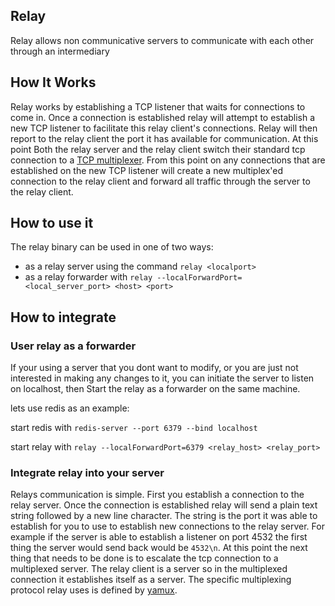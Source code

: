 
## Relay

Relay allows non communicative servers to communicate with each other through an intermediary

## How It Works

Relay works by establishing a TCP listener that waits for connections to come in. Once a connection
is established relay will attempt to establish a new TCP listener to facilitate this relay client's connections.
Relay will then report to the relay client the port it has available for communication. At this point Both the 
relay server and the relay client switch their standard tcp connection to a [TCP multiplexer](https://en.wikipedia.org/wiki/Multiplexing). From this point on any connections that are established on the new TCP listener will create a new multiplex'ed connection to the relay client and forward all traffic through the server to the relay client.

## How to use it

The relay binary can be used in one of two ways:
  - as a relay server using the command `relay <localport>`
  - as a relay forwarder with `relay --localForwardPort=<local_server_port> <host> <port>`

## How to integrate

### User relay as a forwarder

  If your using a server that you dont want to modify, or you are just not interested in making any changes to it, you can initiate the server to listen on localhost, then Start the relay as a forwarder on the same machine.

  lets use redis as an example:

  start redis with `redis-server --port 6379 --bind localhost`
  
  start relay  with `relay --localForwardPort=6379 <relay_host> <relay_port>`

### Integrate relay into your server
  
  Relays communication is simple. First you establish a connection to the relay server. Once the connection is established relay will send a plain text string followed by a new line character. The string is the port it was able to establish for you to use to establish new connections to the relay server. For example if the server is able to establish a listener on port 4532 the first thing the server would send back would be `4532\n`. At this point the next thing that needs to be done is to escalate the tcp connection to a multiplexed server. The relay client is a server so in the multiplexed connection it establishes itself as a server. The specific multiplexing protocol relay uses is defined by [yamux](https://github.com/hashicorp/yamux).